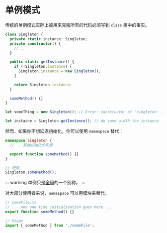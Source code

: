 # 单例模式

传统的单例模式实际上被用来克服所有的代码必须写到 `class` 类中的事实。

```ts
class Singleton {
  private static instance: Singleton;
  private constructor() {
    // ..
  }

  public static getInstance() {
    if (!Singleton.instance) {
      Singleton.instance = new Singleton();
    }

    return Singleton.instance;
  }

  someMethod() {}
}

let someThing = new Singleton(); // Error: constructor of 'singleton' is private

let instacne = Singleton.getInstance(); // do some width the instance
```

然而，如果你不想延迟初始化，你可以使用 `namespace` 替代：

```ts
namespace Singleton {
  // .. 其他初始化的东西

  export function someMethod() {}
}

// 使用
Singleton.someMethod();
```

::: warning
单例只是[全局](https://stackoverflow.com/questions/137975/what-is-so-bad-about-singletons/142450#142450)的一个别称。
:::

对大部分使用者来说，`namespace` 可以用模块来替代。

```ts
// someFile.ts
// ... any one time initialization goes here ...
export function someMethod() {}

// Usage
import { someMethod } from './someFile';
```
